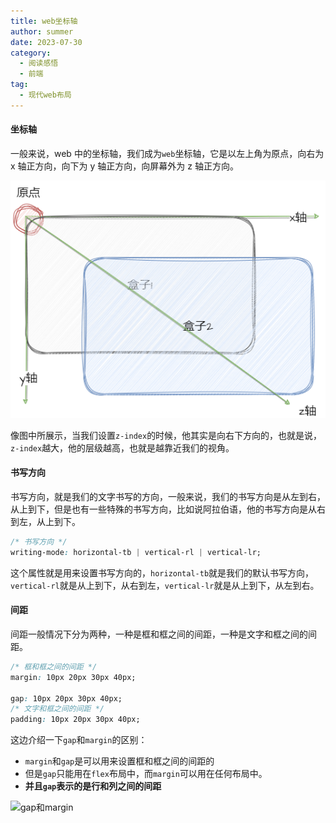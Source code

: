 ```yaml
---
title: web坐标轴
author: summer
date: 2023-07-30
category:
  - 阅读感悟
  - 前端
tag:
  - 现代web布局
---
```


#### 坐标轴

一般来说，web 中的坐标轴，我们成为`web`坐标轴，它是以左上角为原点，向右为 x 轴正方向，向下为 y 轴正方向，向屏幕外为 z 轴正方向。

<!-- 插入图片 -->

![web坐标轴](./images/坐标轴.png)

像图中所展示，当我们设置`z-index`的时候，他其实是向右下方向的，也就是说，`z-index`越大，他的层级越高，也就是越靠近我们的视角。

#### 书写方向

书写方向，就是我们的文字书写的方向，一般来说，我们的书写方向是从左到右，从上到下，但是也有一些特殊的书写方向，比如说阿拉伯语，他的书写方向是从右到左，从上到下。

```css
/* 书写方向 */
writing-mode: horizontal-tb | vertical-rl | vertical-lr;
```

这个属性就是用来设置书写方向的，`horizontal-tb`就是我们的默认书写方向，`vertical-rl`就是从上到下，从右到左，`vertical-lr`就是从上到下，从左到右。

#### 间距

间距一般情况下分为两种，一种是框和框之间的间距，一种是文字和框之间的间距。

```css
/* 框和框之间的间距 */
margin: 10px 20px 30px 40px;

gap: 10px 20px 30px 40px;
/* 文字和框之间的间距 */
padding: 10px 20px 30px 40px;
```

这边介绍一下`gap`和`margin`的区别：
- `margin`和`gap`是可以用来设置框和框之间的间距的
- 但是`gap`只能用在`flex`布局中，而`margin`可以用在任何布局中。
- **并且`gap`表示的是行和列之间的间距**

<!-- 插入图片 -->
![gap和margin](./images/margin和gap.png)